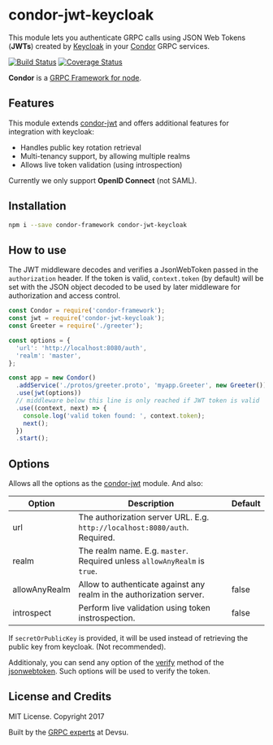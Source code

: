 # condor-jwt-keycloak

This module lets you authenticate GRPC calls using JSON Web Tokens (**JWTs**) created by [Keycloak](http://www.keycloak.org/) in your [Condor](https://github.com/devsu/condor-framework) GRPC services.

[![Build Status](https://travis-ci.org/devsu/condor-jwt-keycloak.svg?branch=master)](https://travis-ci.org/devsu/condor-jwt-keycloak)
[![Coverage Status](https://coveralls.io/repos/github/devsu/condor-jwt-keycloak/badge.svg?branch=master)](https://coveralls.io/github/devsu/condor-jwt-keycloak?branch=master)

**Condor** is a [GRPC Framework for node](https://github.com/devsu/condor-framework).

## Features

This module extends [condor-jwt](https://github.com/devsu/condor-jwt) and offers additional features for integration with keycloak:

- Handles public key rotation retrieval
- Multi-tenancy support, by allowing multiple realms
- Allows live token validation (using introspection)

Currently we only support **OpenID Connect** (not SAML).

## Installation

```bash
npm i --save condor-framework condor-jwt-keycloak
```

## How to use

The JWT middleware decodes and verifies a JsonWebToken passed in the `authorization` header. If the token is valid, `context.token` (by default) will be set with the JSON object decoded to be used by later middleware for authorization and access control.

```js
const Condor = require('condor-framework');
const jwt = require('condor-jwt-keycloak');
const Greeter = require('./greeter');

const options = {
  'url': 'http://localhost:8080/auth',
  'realm': 'master',
};

const app = new Condor()
  .addService('./protos/greeter.proto', 'myapp.Greeter', new Greeter())
  .use(jwt(options))
  // middleware below this line is only reached if JWT token is valid
  .use((context, next) => {
    console.log('valid token found: ', context.token);
    next();
  })
  .start();
```

## Options

Allows all the options as the [condor-jwt](https://github.com/devsu/condor-jwt) module. And also:

| Option            | Description                                                                  | Default |
|-------------------|------------------------------------------------------------------------------|---------|
| url               | The authorization server URL. E.g. `http://localhost:8080/auth`. Required.   |         |
| realm             | The realm name. E.g. `master`. Required unless `allowAnyRealm` is `true`.    |         |
| allowAnyRealm     | Allow to authenticate against any realm in the authorization server.         | false   |
| introspect        | Perform live validation using token instrospection.                          | false   |

If `secretOrPublicKey` is provided, it will be used instead of retrieving the public key from keycloak. (Not recommended).

Additionaly, you can send any option of the [verify](https://github.com/auth0/node-jsonwebtoken#jwtverifytoken-secretorpublickey-options-callback) method of the [jsonwebtoken](https://github.com/auth0/node-jsonwebtoken). Such options will be used to verify the token.

## License and Credits

MIT License. Copyright 2017 

Built by the [GRPC experts](https://devsu.com) at Devsu.
